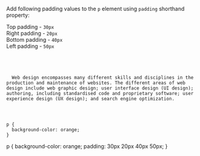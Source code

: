 Add following padding values to the `p` element using `padding` shorthand property:

Top padding - `30px`<br>
Right padding - `20px`<br>
Bottom padding - `40px`<br>
Left padding - `50px`

<Editor lang="css" type="exercise">
<code>
<panel lang="html">
<p>
  Web design encompasses many different skills and disciplines in the production and maintenance of websites. The different areas of web design include web graphic design; user interface design (UI design); authoring, including standardised code and proprietary software; user experience design (UX design); and search engine optimization.
</p>
</panel>
<panel lang="css">
p {
  background-color: orange;
}
</panel>
</code>

<solution>
p {
  background-color: orange;
  padding: 30px 20px 40px 50px;
}
</solution>
</Editor>